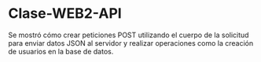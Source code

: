 # Clase-WEB2-API
Se mostró cómo crear peticiones POST utilizando el cuerpo de la solicitud para enviar datos JSON al servidor y realizar operaciones como la creación de usuarios en la base de datos.
